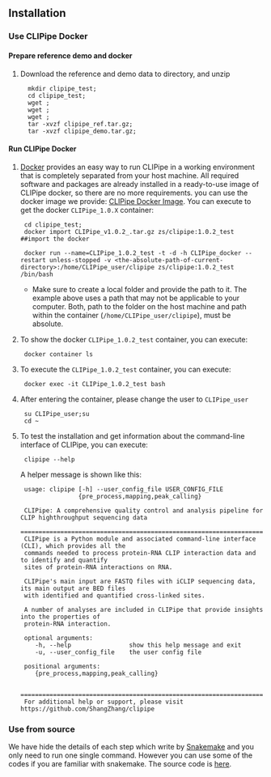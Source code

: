 ## Installation

### Use CLIPipe Docker

#### Prepare reference demo and docker

1. Download the reference and demo data to directory, and unzip

         mkdir clipipe_test;
         cd clipipe_test;
         wget ;
         wget ;
         wget ;
         tar -xvzf clipipe_ref.tar.gz;
         tar -xvzf clipipe_demo.tar.gz;

#### Run CLIPipe Docker

1.  [Docker](https://www.docker.com/) provides an easy way to run CLIPipe in a working environment that is completely separated from your host machine. All required software and packages are already installed in a ready-to-use image of CLIPipe docker, so there are no more requirements. you can use the docker image we provide: [CLIPipe Docker Image](https://hub.docker.com/). You can execute to get the docker `CLIPipe_1.0.X` container:
         
         cd clipipe_test;
         docker import CLIPipe_v1.0.2_.tar.gz zs/clipipe:1.0.2_test     ##import the docker

         docker run --name=CLIPipe_1.0.2_test -t -d -h CLIPipe_docker --restart unless-stopped -v <the-absolute-path-of-current-directory>:/home/CLIPipe_user/clipipe zs/clipipe:1.0.2_test /bin/bash

    -   Make sure to create a local folder and provide the path to it. The example above uses a path that may not be applicable to your computer. Both, path to the folder on the host machine and path within the container (`/home/CLIPipe_user/clipipe`), must be absolute.

2.  To show the docker `CLIPipe_1.0.2_test` container, you can execute:

         docker container ls

3.  To execute the `CLIPipe_1.0.2_test` container, you can execute:

         docker exec -it CLIPipe_1.0.2_test bash

4.  After entering the container, please change the user to `CLIPipe_user`

         su CLIPipe_user;su 
         cd ~

5.  To test the installation and get information about the command-line interface of CLIPipe, you can execute:

         clipipe --help

    A helper message is shown like this:

         usage: clipipe [-h] --user_config_file USER_CONFIG_FILE
                        {pre_process,mapping,peak_calling}

         CLIPipe: A comprehensive quality control and analysis pipeline for CLIP highthroughput sequencing data
         =======================================================================================================
         CLIPipe is a Python module and associated command-line interface (CLI), which provides all the
         commands needed to process protein-RNA CLIP interaction data and to identify and quantify
         sites of protein-RNA interactions on RNA.

         CLIPipe's main input are FASTQ files with iCLIP sequencing data, its main output are BED files
         with identified and quantified cross-linked sites.

         A number of analyses are included in CLIPipe that provide insights into the properties of
         protein-RNA interaction.

         optional arguments:
            -h, --help                show this help message and exit
            -u, --user_config_file    the user config file

         positional arguments:
            {pre_process,mapping,peak_calling}

         =======================================================================================================
         For additional help or support, please visit https://github.com/ShangZhang/clipipe

### Use from source

We have hide the details of each step which write by [Snakemake](https://snakemake.readthedocs.io/en/stable/) and you only need to run one single command. However you can use some of the codes if you are familiar with snakemake. The source code is [here](https://github.com/ShangZhang/clipipe).
